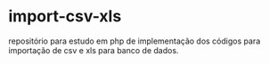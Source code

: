 # import-csv-xls
repositório para estudo em php de implementação dos códigos para importação de csv e xls para banco de dados.
